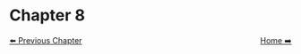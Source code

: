 # Chapter 8

<p style="text-align:left;">
  <a href="../Chapter_7/README.md">⬅️ Previous Chapter </a>
    <span style="float:right;">
        <a text-align="right" href="../README.md">Home ➡️</a>
    </span>
</p>
